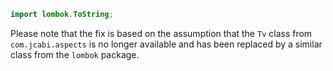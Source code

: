 ```java
import lombok.ToString;
```
Please note that the fix is based on the assumption that the `Tv` class from `com.jcabi.aspects` is no longer available and has been replaced by a similar class from the `lombok` package.